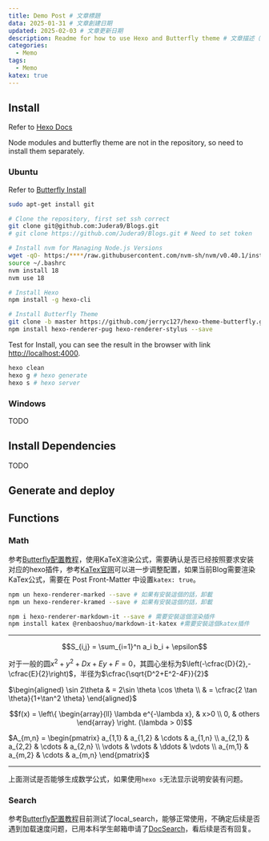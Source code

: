 ```yaml
---
title: Demo Post # 文章標題
data: 2025-01-31 # 文章創建日期
updated: 2025-02-03 # 文章更新日期
description: Readme for how to use Hexo and Butterfly theme # 文章描述（可选）
categories:
  - Memo
tags:
  - Memo
katex: true
---
```


## Install

Refer to [Hexo Docs](https://hexo.io/zh-cn/docs/)

Node modules and butterfly theme are not in the repository, so need to install them separately.

### Ubuntu

Refer to [Butterfly Install](https://butterfly.js.org/posts/21cfbf15/)

```bash
sudo apt-get install git

# Clone the repository, first set ssh correct
git clone git@github.com:Judera9/Blogs.git
# git clone https://github.com/Judera9/Blogs.git # Need to set token

# Install nvm for Managing Node.js Versions
wget -qO- https:/****/raw.githubusercontent.com/nvm-sh/nvm/v0.40.1/install.sh | bash 
source ~/.bashrc
nvm install 18
nvm use 18

# Install Hexo
npm install -g hexo-cli

# Install Butterfly Theme
git clone -b master https://github.com/jerryc127/hexo-theme-butterfly.git themes/butterfly
npm install hexo-renderer-pug hexo-renderer-stylus --save

```

Test for Install, you can see the result in the browser with link [http://localhost:4000](http://localhost:4000).

```bash
hexo clean
hexo g # hexo generate
hexo s # hexo server
```

### Windows

TODO


## Install Dependencies

TODO





## Generate and deploy



## Functions

### Math

参考[Butterfly配置教程](https://butterfly.js.org/posts/4aa8abbe/#Math-%E6%95%B8%E5%AD%B8)，使用KaTeX渲染公式，需要确认是否已经按照要求安装对应的hexo插件，参考[KaTex官网](https://katex.org/docs/options.html)可以进一步调整配置，如果当前Blog需要渲染KaTex公式，需要在 Post Front-Matter 中设置`katex: true`。

```bash
npm un hexo-renderer-marked --save # 如果有安裝這個的話，卸載
npm un hexo-renderer-kramed --save # 如果有安裝這個的話，卸載

npm i hexo-renderer-markdown-it --save # 需要安裝這個渲染插件
npm install katex @renbaoshuo/markdown-it-katex #需要安裝這個katex插件
```

---

$$S_{i,j} = \sum_{i=1}^n a_i b_i + \epsilon$$

对于一般的圆$x^2+y^2+Dx+Ey+F=0$，其圆心坐标为$\left(-\cfrac{D}{2},-\cfrac{E}{2}\right)$，半径为$\cfrac{\sqrt{D^2+E^2-4F}}{2}$

$\begin{aligned} \sin 2\theta & = 2\sin \theta \cos \theta \\ & = \cfrac{2 \tan \theta}{1+\tan^2 \theta} \end{aligned}$

$$f(x) = \left\{ \begin{array}{ll} \lambda e^{-\lambda x}, & x>0 \\ 0, & others \end{array} \right. (\lambda > 0)$$

$A_{m,n} = \begin{pmatrix} a_{1,1} & a_{1,2} & \cdots & a_{1,n} \\ a_{2,1} & a_{2,2} & \cdots & a_{2,n} \\ \vdots & \vdots & \ddots & \vdots \\ a_{m,1} & a_{m,2} & \cdots & a_{m,n} \end{pmatrix}$

---

上面测试是否能够生成数学公式，如果使用`hexo s`无法显示说明安装有问题。

### Search

参考[Butterfly配置教程](https://butterfly.js.org/posts/4aa8abbe/?highlight=relate#%E6%90%9C%E7%B4%A2)目前测试了local_search，能够正常使用，不确定后续是否遇到加载速度问题，已用本科学生邮箱申请了[DocSearch](https://docsearch.algolia.com/apply/)，看后续是否有回复。

